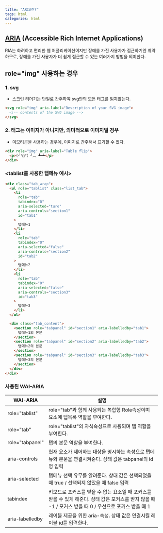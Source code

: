 ```yaml
---
title: "ARIA란?"
tags: html
categories: html
---
```


## <a href="https://developer.mozilla.org/ko/docs/Web/Accessibility/ARIA/ARIA_Techniques">ARIA</a> (Accessible Rich Internet Applications)

RIA는 화려하고 편리한 웹 어플리케이션이지만 장애를 가진 사용자가 접근하기엔 취약하므로,
장애를 가진 사용자가 더 쉽게 접근할 수 있는 여러가지 방법을 의미한다.

## role="img" 사용하는 경우

### 1. svg

- 스크린 리더기는 단일로 간주하여 svg안의 모든 태그를 읽지않는다.

```html
<svg role="img" aria-label="Description of your SVG image">
  <!-- contents of the SVG image -->
</svg>
```

### 2. 태그는 이미지가 아니지만, 의미적으로 이미지일 경우

- 이모티콘을 사용하는 경우에, 이미지로 간주해서 표기할 수 있다.

```html
<div role="img" aria-label="Table flip">
  <p>(╯°□°）╯︵ ┻━┻</p>
</div>
```

### <tablist를 사용한 탭메뉴 예시>

```html
<div class="tab_wrap">
  <ul role="tablist" class="list_tab">
    <li
      role="tab"
      tabindex="0"
      aria-selected="ture"
      aria-controls="section1"
      id="tab1"
    >
      탭메뉴1
    </li>
    <li
      role="tab"
      tabindex="0"
      aria-selected="false"
      aria-controls="section2"
      id="tab2"
    >
      탭메뉴2
    </li>
    <li
      role="tab"
      tabindex="0"
      aria-selected="false"
      aria-controls="section3"
      id="tab3"
    >
      탭메뉴3
    </li>
  </ul>

  <div class="tab_content">
    <section role="tabpanel" id="section1" aria-labelledby="tab1">
      탭메뉴1의 본문
    </section>
    <section role="tabpanel" id="section2" aria-labelledby="tab2">
      탭메뉴2의 본문
    </section>
    <section role="tabpanel" id="section3" aria-labelledby="tab3">
      탭메뉴3의 본문
    </section>
  </div>
</div>
```

### 사용된 WAI-ARIA

| WAI-ARIA        | 설명                                                                                                                                                     |
| --------------- | -------------------------------------------------------------------------------------------------------------------------------------------------------- |
| role="tablist"  | role="tab"과 함께 사용되는 복합형 Role속성이며 요소에 탭목록 역할을 부여한다.                                                                            |
| role="tab"      | role="tablist"의 자식속성으로 사용되며 탭 역할을 부여한다.                                                                                               |
| role="tabpanel" | 탭의 본문 역할을 부여한다.                                                                                                                               |
| aria-controls   | 현재 요소가 제어하는 대상을 명시하는 속성으로 탭메뉴와 본문을 연결시켜준다. 상태 값은 tabpanel의 id명 입력                                               |
| aria-selected   | 탭메뉴 선택 유무를 알려준다. 상태 값은 선택되었을 때 true / 선택되지 않았을 때 false 입력                                                                |
| tabindex        | 키보드로 포커스를 받을 수 없는 요소일 때 포커스를 받을 수 있게 해준다. 상태 값은 포커스를 받지 않을 때 -1 / 포커스 받을 때 0 / 우선으로 포커스 받을 때 1 |
| aria-labelledby | 레이블 제공을 위한 aria-속성. 상태 값은 연결시킬 레이블 id를 입력한다.                                                                                   |
